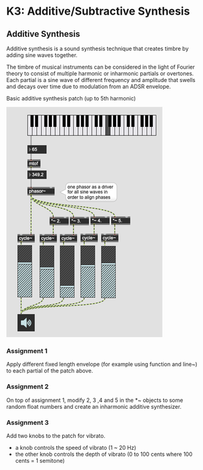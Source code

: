 # K3: Additive/Subtractive Synthesis

## Additive Synthesis

Additive synthesis is a sound synthesis technique that creates timbre by adding sine waves together.

The timbre of musical instruments can be considered in the light of Fourier theory to consist of multiple harmonic or inharmonic partials or overtones. Each partial is a sine wave of different frequency and amplitude that swells and decays over time due to modulation from an ADSR envelope.

Basic additive synthesis patch (up to 5th harmonic)

![](K3/additive.png)

### Assignment 1
Apply different fixed length envelope (for example using function and line~) to each partial of the patch above.

### Assignment 2
On top of assignment 1, modify 2, 3 ,4 and 5 in the *~ objects to some random float numbers and create an inharmonic additive synthesizer.

### Assignment 3
Add two knobs to the patch for vibrato.
- a knob controls the speed of vibrato (1 ~ 20 Hz)
- the other knob controls the depth of vibrato (0 to 100 cents where 100 cents = 1 semitone)